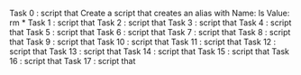 Task 0 : script that Create a script that creates an alias with Name: ls Value: rm *
Task 1 : script that 
Task 2 : script that 
Task 3 : script that
Task 4 : script that 
Task 5 : script that 
Task 6 : script that 
Task 7 : script that 
Task 8 : script that 
Task 9 : script that 
Task 10 : script that
Task 11 : script that
Task 12 : script that
Task 13 : script that
Task 14 : script that
Task 15 : script that
Task 16 : script that
Task 17 : script that
